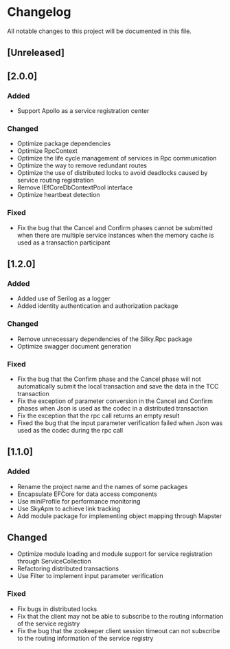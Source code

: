 # Changelog
All notable changes to this project will be documented in this file.

## [Unreleased]

## [2.0.0]
### Added
- Support Apollo as a service registration center

### Changed
- Optimize package dependencies
- Optimize RpcContext
- Optimize the life cycle management of services in Rpc communication
- Optimize the way to remove redundant routes
- Optimize the use of distributed locks to avoid deadlocks caused by service routing registration
- Remove IEfCoreDbContextPool interface
- Optimize heartbeat detection

### Fixed
- Fix the bug that the Cancel and Confirm phases cannot be submitted when there are multiple service instances when the memory cache is used as a transaction participant

## [1.2.0]

### Added
- Added use of Serilog as a logger
- Added identity authentication and authorization package

### Changed
- Remove unnecessary dependencies of the Silky.Rpc package
- Optimize swagger document generation

### Fixed
- Fix the bug that the Confirm phase and the Cancel phase will not automatically submit the local transaction and save the data in the TCC transaction
- Fix the exception of parameter conversion in the Cancel and Confirm phases when Json is used as the codec in a distributed transaction
- Fix the exception that the rpc call returns an empty result
- Fixed the bug that the input parameter verification failed when Json was used as the codec during the rpc call  

## [1.1.0]

### Added
- Rename the project name and the names of some packages
- Encapsulate EFCore for data access components
- Use miniProfile for performance monitoring
- Use SkyApm to achieve link tracking
- Add module package for implementing object mapping through Mapster

## Changed
- Optimize module loading and module support for service registration through ServiceCollection
- Refactoring distributed transactions
- Use Filter to implement input parameter verification

### Fixed
- Fix bugs in distributed locks
- Fix that the client may not be able to subscribe to the routing information of the service registry
- Fix the bug that the zookeeper client session timeout can not subscribe to the routing information of the service registry
